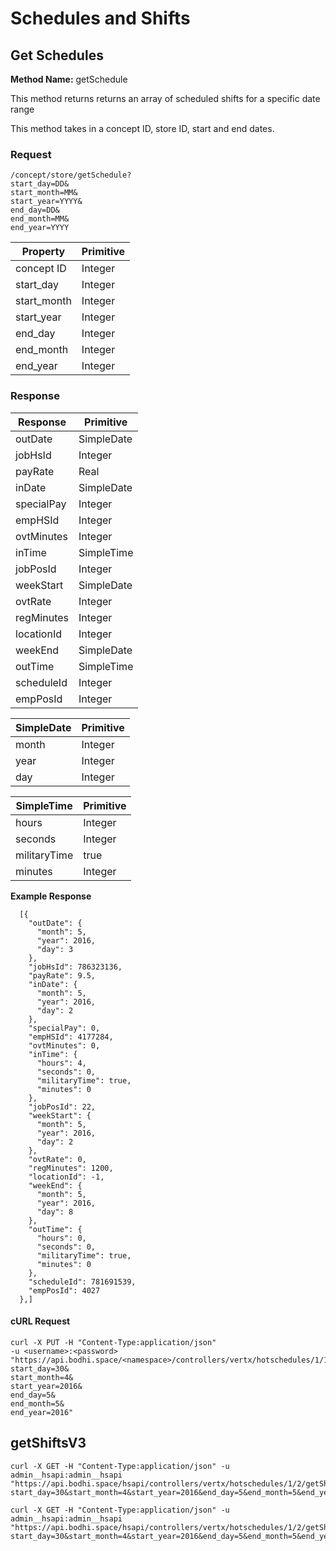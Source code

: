 # Schedules and Shifts

## Get Schedules

**Method Name:** getScheduleThis method returns returns an array of scheduled shifts for a specific date range

This method takes in a concept ID, store ID, start and end dates.


### Request

````
/concept/store/getSchedule?
start_day=DD&
start_month=MM&
start_year=YYYY&
end_day=DD&
end_month=MM&
end_year=YYYY
````


Property | Primitive | 
------------ | ------------- | 
concept ID | Integer  | 
start_day | Integer  | start_month  | Integer | 
start_year | Integer | 
end_day | Integer | 
end_month | Integer | 
end_year | Integer | 



### Response



Response | Primitive | 
------------ | ------------- | 
outDate |  SimpleDate | 
jobHsId |  Integer | 
payRate |  Real | 
inDate |  SimpleDate | 
specialPay |  Integer | 
empHSId |  Integer | 
ovtMinutes |  Integer | 
inTime |  SimpleTime | 
jobPosId |  Integer | 
weekStart |  SimpleDate | 
ovtRate |  Integer | 
regMinutes |  Integer | 
locationId |  Integer | 
weekEnd |  SimpleDate | 
outTime |  SimpleTime | 
scheduleId |  Integer | 
empPosId |  Integer  | 



SimpleDate | Primitive | 
------------ | ------------- | 
month |  Integer | 
year |  Integer | 
day |  Integer  | 


SimpleTime | Primitive | 
------------ | ------------- | 
hours |  Integer | 
seconds |  Integer | 
militaryTime |  true | 
minutes |  Integer  | 


**Example Response**

```
  [{
    "outDate": {
      "month": 5,
      "year": 2016,
      "day": 3
    },
    "jobHsId": 786323136,
    "payRate": 9.5,
    "inDate": {
      "month": 5,
      "year": 2016,
      "day": 2
    },
    "specialPay": 0,
    "empHSId": 4177284,
    "ovtMinutes": 0,
    "inTime": {
      "hours": 4,
      "seconds": 0,
      "militaryTime": true,
      "minutes": 0
    },
    "jobPosId": 22,
    "weekStart": {
      "month": 5,
      "year": 2016,
      "day": 2
    },
    "ovtRate": 0,
    "regMinutes": 1200,
    "locationId": -1,
    "weekEnd": {
      "month": 5,
      "year": 2016,
      "day": 8
    },
    "outTime": {
      "hours": 0,
      "seconds": 0,
      "militaryTime": true,
      "minutes": 0
    },
    "scheduleId": 781691539,
    "empPosId": 4027
  },]
```

#### cURL Request 

````
curl -X PUT -H "Content-Type:application/json" 
-u <username>:<password> 
"https://api.bodhi.space/<namespace>/controllers/vertx/hotschedules/1/1/getScheduleV3?
start_day=30&
start_month=4&
start_year=2016&
end_day=5&
end_month=5&
end_year=2016"
````




## getShiftsV3


````
curl -X GET -H "Content-Type:application/json" -u admin__hsapi:admin__hsapi  "https://api.bodhi.space/hsapi/controllers/vertx/hotschedules/1/2/getShiftsV3?start_day=30&start_month=4&start_year=2016&end_day=5&end_month=5&end_year=2016&is_house=true&is_scheduled=true&is_posted=true"

````


````
curl -X GET -H "Content-Type:application/json" -u admin__hsapi:admin__hsapi  "https://api.bodhi.space/hsapi/controllers/vertx/hotschedules/1/2/getShiftsV3?start_day=30&start_month=4&start_year=2016&end_day=5&end_month=5&end_year=2016&is_house=true&is_scheduled=true&is_posted=true"

````